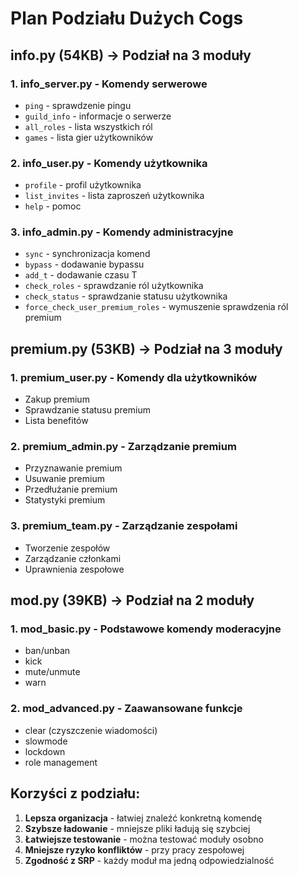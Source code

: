 # Plan Podziału Dużych Cogs

## info.py (54KB) → Podział na 3 moduły

### 1. info_server.py - Komendy serwerowe
- `ping` - sprawdzenie pingu
- `guild_info` - informacje o serwerze  
- `all_roles` - lista wszystkich ról
- `games` - lista gier użytkowników

### 2. info_user.py - Komendy użytkownika
- `profile` - profil użytkownika
- `list_invites` - lista zaproszeń użytkownika
- `help` - pomoc

### 3. info_admin.py - Komendy administracyjne
- `sync` - synchronizacja komend
- `bypass` - dodawanie bypassu
- `add_t` - dodawanie czasu T
- `check_roles` - sprawdzanie ról użytkownika
- `check_status` - sprawdzanie statusu użytkownika
- `force_check_user_premium_roles` - wymuszenie sprawdzenia ról premium

## premium.py (53KB) → Podział na 3 moduły

### 1. premium_user.py - Komendy dla użytkowników
- Zakup premium
- Sprawdzanie statusu premium
- Lista benefitów

### 2. premium_admin.py - Zarządzanie premium
- Przyznawanie premium
- Usuwanie premium
- Przedłużanie premium
- Statystyki premium

### 3. premium_team.py - Zarządzanie zespołami
- Tworzenie zespołów
- Zarządzanie członkami
- Uprawnienia zespołowe

## mod.py (39KB) → Podział na 2 moduły

### 1. mod_basic.py - Podstawowe komendy moderacyjne
- ban/unban
- kick
- mute/unmute
- warn

### 2. mod_advanced.py - Zaawansowane funkcje
- clear (czyszczenie wiadomości)
- slowmode
- lockdown
- role management

## Korzyści z podziału:
1. **Lepsza organizacja** - łatwiej znaleźć konkretną komendę
2. **Szybsze ładowanie** - mniejsze pliki ładują się szybciej
3. **Łatwiejsze testowanie** - można testować moduły osobno
4. **Mniejsze ryzyko konfliktów** - przy pracy zespołowej
5. **Zgodność z SRP** - każdy moduł ma jedną odpowiedzialność